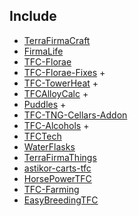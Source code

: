 ## Include

- [TerraFirmaCraft](https://github.com/TerraFirmaCraft/TerraFirmaCraft)
- [FirmaLife](https://github.com/eerussianguy/firmalife)
- [TFC-Florae](https://github.com/Verph/TFC-Florae)
- [TFC-Florae-Fixes](https://github.com/BananaFructa/TFC-Florae-Fixes) +
- [TFC-TowerHeat](https://github.com/BananaFructa/TFC-TowerHeat) +
- [TFCAlloyCalc](https://github.com/Quarris/TFCAlloyCalc) +
- [Puddles](https://github.com/OrderedChaos-Dev/Puddles) +
- [TFC-TNG-Cellars-Addon](https://github.com/russellShyvers/TFC-TNG-Cellars-Addon)
- [TFC-Alcohols](https://github.com/Lumintorious/TFC-Alcohols) +
- [TFCTech](https://github.com/TFC-Metallum/TFCTech)
- [WaterFlasks](https://github.com/Gaelmare/WaterFlasks)
- [TerraFirmaThings](https://github.com/Lyeoj/TerraFirmaThings)
- [astikor-carts-tfc](https://github.com/ACGaming/astikor-carts-tfc)
- [HorsePowerTFC](https://github.com/ACGaming/HorsePowerTFC)
- [TFC-Farming](https://github.com/BananaFructa/TFC-Farming)
- [EasyBreedingTFC](https://github.com/ACGaming/EasyBreedingTFC)

